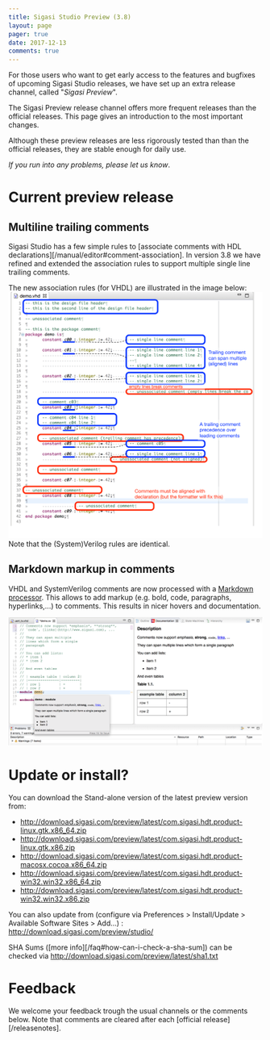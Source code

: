 ```yaml
---
title: Sigasi Studio Preview (3.8)
layout: page
pager: true
date: 2017-12-13
comments: true
---
```


For those users who want to get early access to the features and bugfixes of upcoming Sigasi Studio releases, we have set up an extra release channel, called "*Sigasi Preview*".

The Sigasi Preview release channel offers more frequent releases than the official releases. This page gives an introduction to the most important changes.

Although these preview releases are less rigorously tested than than the official releases, they are stable enough for daily use.

*If you run into any problems, please let us know*.

# Current preview release

## Multiline trailing comments

Sigasi Studio has a few simple rules to [associate comments with HDL declarations][/manual/editor#comment-association]. In version 3.8 we have refined and extended the association rules to support multiple single line trailing comments.

The new association rules (for VHDL) are illustrated in the image below:  
![comment association rules](/releasenotes/3.8/comment_association.png "comment association rules comment association")  
Note that the (System)Verilog rules are identical.

## Markdown markup in comments

VHDL and SystemVerilog comments are now processed with a [Markdown processor](https://en.wikipedia.org/wiki/Markdown). This allows to add markup (e.g. bold, code, paragraphs, hyperlinks,...) to comments. This results in nicer hovers and documentation.

![MarkDown in comments](/releasenotes/3.8/markdown_comments.png "markdown comments")


# Update or install?

You can download the Stand-alone version of the latest preview version from:

* <http://download.sigasi.com/preview/latest/com.sigasi.hdt.product-linux.gtk.x86_64.zip>
* <http://download.sigasi.com/preview/latest/com.sigasi.hdt.product-linux.gtk.x86.zip>
* <http://download.sigasi.com/preview/latest/com.sigasi.hdt.product-macosx.cocoa.x86_64.zip>
* <http://download.sigasi.com/preview/latest/com.sigasi.hdt.product-win32.win32.x86_64.zip>
* <http://download.sigasi.com/preview/latest/com.sigasi.hdt.product-win32.win32.x86.zip>

You can also update from (configure via Preferences > Install/Update > Available Software Sites > Add...) :
  http://download.sigasi.com/preview/studio/

SHA Sums ([more info][/faq#how-can-i-check-a-sha-sum]) can be checked via <http://download.sigasi.com/preview/latest/sha1.txt>

# Feedback

We welcome your feedback trough the usual channels or the comments below. Note that comments are cleared after each [official release][/releasenotes].

